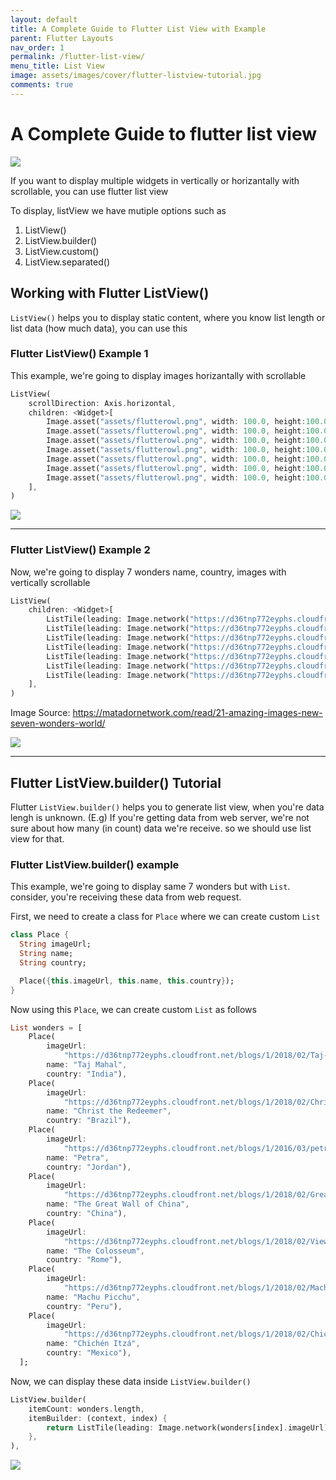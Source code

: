 ```yaml
---
layout: default
title: A Complete Guide to Flutter List View with Example
parent: Flutter Layouts
nav_order: 1
permalink: /flutter-list-view/
menu_title: List View
image: assets/images/cover/flutter-listview-tutorial.jpg
comments: true
---
```


# A Complete Guide to flutter list view

<img src="assets/images/cover/flutter-listview-tutorial.jpg">

If you want to display multiple widgets in vertically or horizantally with scrollable, you can use flutter list view

To display, listView we have mutiple options such as

1. ListView()
2. ListView.builder()
3. ListView.custom()
4. ListView.separated()


## Working with Flutter ListView()

`ListView()` helps you to display static content, where you know list length or list data (how much data), you can use this

### Flutter ListView() Example 1

This example, we're going to display images horizantally with scrollable

```dart
ListView(
    scrollDirection: Axis.horizontal,
    children: <Widget>[
        Image.asset("assets/flutterowl.png", width: 100.0, height:100.0),
        Image.asset("assets/flutterowl.png", width: 100.0, height:100.0),
        Image.asset("assets/flutterowl.png", width: 100.0, height:100.0),
        Image.asset("assets/flutterowl.png", width: 100.0, height:100.0),
        Image.asset("assets/flutterowl.png", width: 100.0, height:100.0),
        Image.asset("assets/flutterowl.png", width: 100.0, height:100.0),
        Image.asset("assets/flutterowl.png", width: 100.0, height:100.0),
    ],
)
```
<img src="assets/images/screenshots/flutter-listview-example1.png"/>

---

### Flutter ListView() Example 2
Now, we're going to display 7 wonders name, country, images with vertically scrollable

```dart
ListView(
    children: <Widget>[
        ListTile(leading: Image.network("https://d36tnp772eyphs.cloudfront.net/blogs/1/2018/02/Taj-Mahal.jpg"), title: Text("Taj Mahal"), subtitle: Text("India")),
        ListTile(leading: Image.network("https://d36tnp772eyphs.cloudfront.net/blogs/1/2018/02/Christ-the-Redeemer.jpg"), title: Text("Christ the Redeemer"), subtitle: Text("Brazil")),
        ListTile(leading: Image.network("https://d36tnp772eyphs.cloudfront.net/blogs/1/2016/03/petra-jordan9.jpg"), title: Text("Petra"), subtitle: Text("Jordan")),
        ListTile(leading: Image.network("https://d36tnp772eyphs.cloudfront.net/blogs/1/2018/02/Great-Wall-of-China-view.jpg"), title: Text("The Great Wall of China"), subtitle: Text("China")),
        ListTile(leading: Image.network("https://d36tnp772eyphs.cloudfront.net/blogs/1/2018/02/View-of-the-Colosseum.jpg"), title: Text("The Colosseum"), subtitle: Text("Rome")),
        ListTile(leading: Image.network("https://d36tnp772eyphs.cloudfront.net/blogs/1/2018/02/Machu-Picchu-around-sunset.jpg"), title: Text("Machu Picchu"), subtitle: Text("Peru")),
        ListTile(leading: Image.network("https://d36tnp772eyphs.cloudfront.net/blogs/1/2018/02/Chichen-Itza-at-night.jpg"), title: Text("Chichén Itzá"), subtitle: Text("Mexico")),
    ],
)
```
Image Source: https://matadornetwork.com/read/21-amazing-images-new-seven-wonders-world/

<img src="assets/images/screenshots/flutter-listview-example1.png"/>

---

## Flutter ListView.builder() Tutorial

Flutter `ListView.builder()` helps you to generate list view, when you're data lengh is unknown. (E.g) If you're getting data from web server, we're not sure about how many (in count) data we're receive. so we should use list view for that.

### Flutter ListView.builder() example

This example, we're going to display same 7 wonders but with `List`. consider, you're receiving these data from web request.

First, we need to create a class for `Place` where we can create custom `List`

```dart
class Place {
  String imageUrl;
  String name;
  String country;

  Place({this.imageUrl, this.name, this.country});
}
```

Now using this `Place`, we can create custom `List` as follows

```dart
List wonders = [
    Place(
        imageUrl:
            "https://d36tnp772eyphs.cloudfront.net/blogs/1/2018/02/Taj-Mahal.jpg",
        name: "Taj Mahal",
        country: "India"),
    Place(
        imageUrl:
            "https://d36tnp772eyphs.cloudfront.net/blogs/1/2018/02/Christ-the-Redeemer.jpg",
        name: "Christ the Redeemer",
        country: "Brazil"),
    Place(
        imageUrl:
            "https://d36tnp772eyphs.cloudfront.net/blogs/1/2016/03/petra-jordan9.jpg",
        name: "Petra",
        country: "Jordan"),
    Place(
        imageUrl:
            "https://d36tnp772eyphs.cloudfront.net/blogs/1/2018/02/Great-Wall-of-China-view.jpg",
        name: "The Great Wall of China",
        country: "China"),
    Place(
        imageUrl:
            "https://d36tnp772eyphs.cloudfront.net/blogs/1/2018/02/View-of-the-Colosseum.jpg",
        name: "The Colosseum",
        country: "Rome"),
    Place(
        imageUrl:
            "https://d36tnp772eyphs.cloudfront.net/blogs/1/2018/02/Machu-Picchu-around-sunset.jpg",
        name: "Machu Picchu",
        country: "Peru"),
    Place(
        imageUrl:
            "https://d36tnp772eyphs.cloudfront.net/blogs/1/2018/02/Chichen-Itza-at-night.jpg",
        name: "Chichén Itzá",
        country: "Mexico"),
  ];

```

Now, we can display these data inside `ListView.builder()`

```dart
ListView.builder(
    itemCount: wonders.length,
    itemBuilder: (context, index) {
        return ListTile(leading: Image.network(wonders[index].imageUrl), title: Text(wonders[index].name), subtitle: Text(wonders[index].country),);
    },
),

```

<img src="assets/images/screenshots/flutter-listview-example2.png"/>